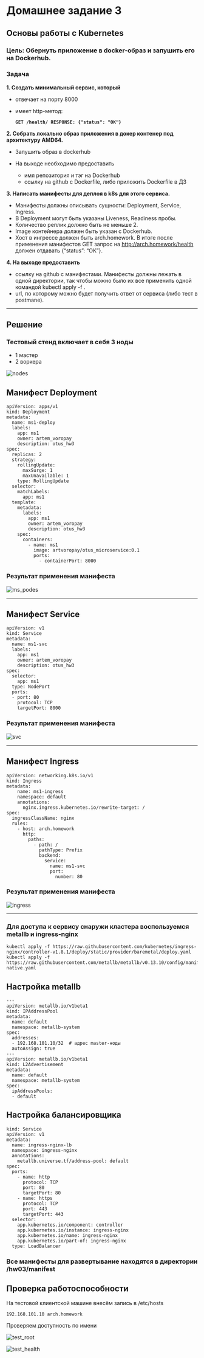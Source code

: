 # Домашнее задание 3

## Основы работы с Kubernetes
### Цель: Обернуть приложение в docker-образ и запушить его на Dockerhub.

### Задача
**1. Создать минимальный сервис, который**

- отвечает на порту 8000
- имеет http-метод:

   **`GET /health/
    RESPONSE: {"status": "OK"}`**

**2. Cобрать локально образ приложения в докер контенер под архитектуру AMD64.**

- Запушить образ в dockerhub

- На выходе необходимо предоставить

    - имя репозитория и тэг на Dockerhub
    - ссылку на github c Dockerfile, либо приложить Dockerfile в ДЗ

**3. Написать манифесты для деплоя в k8s для этого сервиса.**

- Манифесты должны описывать сущности: Deployment, Service, Ingress.
- В Deployment могут быть указаны Liveness, Readiness пробы.
- Количество реплик должно быть не меньше 2. 
- Image контейнера должен быть указан с Dockerhub.
- Хост в ингрессе должен быть arch.homework. В итоге после применения манифестов GET запрос на http://arch.homework/health должен отдавать {“status”: “OK”}.

**4. На выходе предоставить**

- ссылку на github c манифестами. Манифесты должны лежать в одной директории, так чтобы можно было их все применить одной командой kubectl apply -f .
- url, по которому можно будет получить ответ от сервиса (либо тест в postmanе).
---


## Решение
### Тестовый стенд включает в себя 3 ноды
- 1 мастер
- 2 воркера

![nodes](./img/nodes.png)

## Манифест Deployment

```
apiVersion: apps/v1
kind: Deployment
metadata:
  name: ms1-deploy
  labels:
    app: ms1
    owner: artem_voropay
    description: otus_hw3
spec:
  replicas: 2
  strategy:
    rollingUpdate:
      maxSurge: 1
      maxUnavailable: 1
    type: RollingUpdate
  selector:
    matchLabels:
      app: ms1
  template:
    metadata:
      labels:
        app: ms1
        owner: artem_voropay
        description: otus_hw3
    spec:
      containers:
        - name: ms1
          image: artvoropay/otus_microservice:0.1
          ports:
            - containerPort: 8000
```
### Результат применения манифеста
![ms_podes](./img/ms_podes.png)


---
## Манифест Service

```
apiVersion: v1
kind: Service
metadata:
  name: ms1-svc
  labels:
    app: ms1
    owner: artem_voropay
    description: otus_hw3
spec:
  selector:
    app: ms1
  type: NodePort
  ports:
  - port: 80
    protocol: TCP
    targetPort: 8000
```
### Результат применения манифеста
![svc](./img/svc.png)

---
## Манифест Ingress

```
apiVersion: networking.k8s.io/v1
kind: Ingress
metadata:
    name: ms1-ingress
    namespace: default
    annotations:
      nginx.ingress.kubernetes.io/rewrite-target: /
spec:
  ingressClassName: nginx
  rules:
    - host: arch.homework
      http:
        paths:
          - path: /
            pathType: Prefix
            backend:
              service:
                name: ms1-svc
                port:
                  number: 80
```
### Результат применения манифеста
![ingress](./img/ingress.png)

---


### Для доступа к сервису снаружи кластера воспользуемся metallb и ingress-nginx

```
kubectl apply -f https://raw.githubusercontent.com/kubernetes/ingress-nginx/controller-v1.8.1/deploy/static/provider/baremetal/deploy.yaml
kubectl apply -f https://raw.githubusercontent.com/metallb/metallb/v0.13.10/config/manifests/metallb-native.yaml
```

## Настройка metallb
```
---
apiVersion: metallb.io/v1beta1
kind: IPAddressPool
metadata:
  name: default
  namespace: metallb-system
spec:
  addresses:
  - 192.168.101.10/32  # адрес master-ноды
  autoAssign: true
---
apiVersion: metallb.io/v1beta1
kind: L2Advertisement
metadata:
  name: default
  namespace: metallb-system
spec:
  ipAddressPools:
  - default
```


## Настройка балансировщика
```
kind: Service
apiVersion: v1
metadata:
  name: ingress-nginx-lb
  namespace: ingress-nginx
  annotations:
    metallb.universe.tf/address-pool: default
spec:
  ports:
    - name: http
      protocol: TCP
      port: 80
      targetPort: 80
    - name: https
      protocol: TCP
      port: 443
      targetPort: 443
  selector:
    app.kubernetes.io/component: controller
    app.kubernetes.io/instance: ingress-nginx
    app.kubernetes.io/name: ingress-nginx
    app.kubernetes.io/part-of: ingress-nginx
  type: LoadBalancer
```

### Все манифесты для развертывание находятся в директории /hw03/manifest

## Проверка работоспособности

На тестовой клиентской машине внесём запись в /etc/hosts

`192.168.101.10 arch.homework`

Проверяем доступность по имени

![test_root](./img/test_root.png)

![test_health](./img/test_health.png)